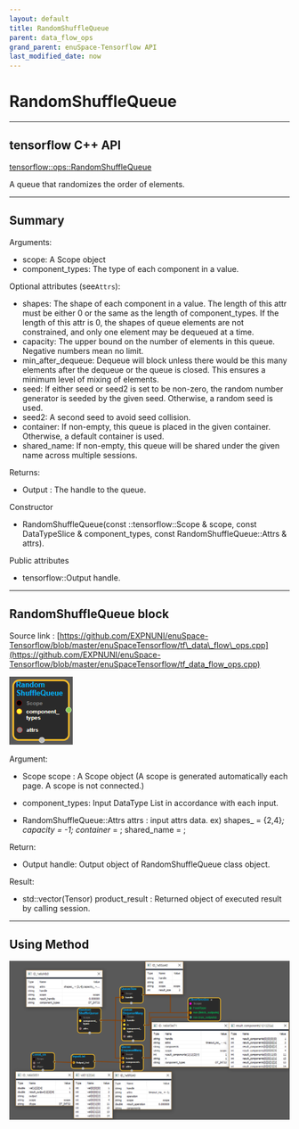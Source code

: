 ```yaml
--- 
layout: default 
title: RandomShuffleQueue 
parent: data_flow_ops 
grand_parent: enuSpace-Tensorflow API 
last_modified_date: now 
--- 
```


# RandomShuffleQueue

---

## tensorflow C++ API

[tensorflow::ops::RandomShuffleQueue](https://www.tensorflow.org/api_docs/cc/class/tensorflow/ops/random-shuffle-queue)

A queue that randomizes the order of elements.

---

## Summary

Arguments:

* scope: A Scope object
* component\_types: The type of each component in a value.

Optional attributes \(see`Attrs`\):

* shapes: The shape of each component in a value. The length of this attr must be either 0 or the same as the length of component\_types. If the length of this attr is 0, the shapes of queue elements are not constrained, and only one element may be dequeued at a time.
* capacity: The upper bound on the number of elements in this queue. Negative numbers mean no limit.
* min\_after\_dequeue: Dequeue will block unless there would be this many elements after the dequeue or the queue is closed. This ensures a minimum level of mixing of elements.
* seed: If either seed or seed2 is set to be non-zero, the random number generator is seeded by the given seed. Otherwise, a random seed is used.
* seed2: A second seed to avoid seed collision.
* container: If non-empty, this queue is placed in the given container. Otherwise, a default container is used.
* shared\_name: If non-empty, this queue will be shared under the given name across multiple sessions.

Returns:

* Output : The handle to the queue.

Constructor

* RandomShuffleQueue\(const ::tensorflow::Scope & scope, const DataTypeSlice & component\_types, const RandomShuffleQueue::Attrs & attrs\).

Public attributes

* tensorflow::Output handle.

---

## RandomShuffleQueue block

Source link : [https://github.com/EXPNUNI/enuSpace-Tensorflow/blob/master/enuSpaceTensorflow/tf\_data\_flow\_ops.cpp](https://github.com/EXPNUNI/enuSpace-Tensorflow/blob/master/enuSpaceTensorflow/tf_data_flow_ops.cpp)

![](./assets/dataflow_RandomShuffleQueue_Symbol.png)

Argument:

* Scope scope : A Scope object \(A scope is generated automatically each page. A scope is not connected.\)
* component\_types: Input DataType List in accordance with each input.

* RandomShuffleQueue::Attrs attrs : input attrs data. ex\) shapes\_ = {2,4}_;  capacity = -1; container_ = ;  shared\_name = ;

Return:

* Output handle: Output object of RandomShuffleQueue class object.

Result:

* std::vector\(Tensor\) product\_result : Returned object of executed result by calling session.

---

## Using Method

![](./assets/dataflow_RandomShuffleQueue_Method.png)

